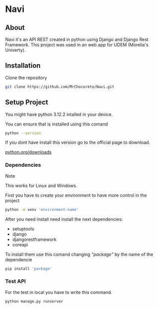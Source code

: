 # Navi

## About
Navi it's an API REST created in python using Django and Django Rest Framework. This project was used in an web app for UDEM (Morelia's Univerty).

## Installation 

Clone the repository

```sh
git clone https://github.com/MrChocoreto/Navi.git 
```

## Setup Project
You might have python 3.12.2 intalled in your device.

You can ensure that is installed using this comand
```sh
python --version
```
If you dont have install this version go to the official page to download.

[python.org/downloads](https://www.python.org/downloads/)

### Dependencies
>[!NOTE]
>This works for Linux and Windows. 


First you have to create your environment to have more control in the project
```sh
python -m venv 'environment-name'
```
After you need install need install the next dependencies:
- setuptools
- django
- djangorestframework
- coreapi

To install them use this comand changing *"package"* by the name of the dependencie
```sh
pip install 'package'
```

### Test API

For the test in local you have to write this command.
```sh
python manage.py runserver
```

